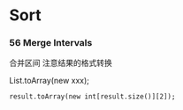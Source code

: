 # Sort

### 56 Merge Intervals

合并区间  注意结果的格式转换

List.toArray(new xxx);&#x20;

```
result.toArray(new int[result.size()][2]);
```

